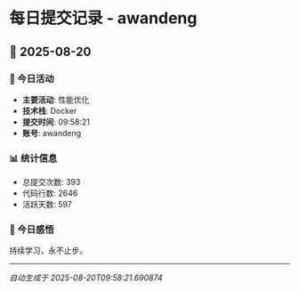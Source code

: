 # 每日提交记录 - awandeng

## 📅 2025-08-20

### 🎯 今日活动
- **主要活动**: 性能优化
- **技术栈**: Docker
- **提交时间**: 09:58:21
- **账号**: awandeng

### 📊 统计信息
- 总提交次数: 393
- 代码行数: 2646
- 活跃天数: 597

### 💭 今日感悟
持续学习，永不止步。

---
*自动生成于 2025-08-20T09:58:21.690874*
